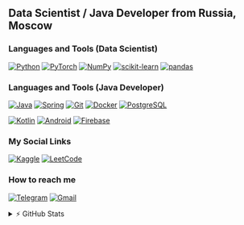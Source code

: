 ## Data Scientist / Java Developer from Russia, Moscow

### Languages and Tools (Data Scientist)
[![Python](https://img.shields.io/badge/-python-090909?style=for-the-badge&logo=python)](https://github.com/AMRPH)
[![PyTorch](https://img.shields.io/badge/-Pytorch-090909?style=for-the-badge&logo=pytorch)](https://github.com/AMRPH)
[![NumPy](https://img.shields.io/badge/-NumPy-090909?style=for-the-badge&logo=NumPy)](https://github.com/AMRPH)
[![scikit-learn](https://img.shields.io/badge/-scikitlearn-090909?style=for-the-badge&logo=scikitlearn)](https://github.com/AMRPH)
[![pandas](https://img.shields.io/badge/-pandas-090909?style=for-the-badge&logo=pandas)](https://github.com/AMRPH)

### Languages and Tools (Java Developer)
[![Java](https://img.shields.io/badge/-java-090909?style=for-the-badge&logo=java)](https://github.com/AMRPH)
[![Spring](https://img.shields.io/badge/-Spring-090909?style=for-the-badge&logo=Spring)](https://github.com/AMRPH)
[![Git](https://img.shields.io/badge/-git-090909?style=for-the-badge&logo=Git)](https://github.com/AMRPH)
[![Docker](https://img.shields.io/badge/-Docker-090909?style=for-the-badge&logo=Docker)](https://github.com/AMRPH)
[![PostgreSQL](https://img.shields.io/badge/-sql-090909?style=for-the-badge&logo=PostgreSQL)](https://github.com/AMRPH)

[![Kotlin](https://img.shields.io/badge/-Kotlin-090909?style=for-the-badge&logo=Kotlin)](https://github.com/AMRPH)
[![Android](https://img.shields.io/badge/-Android-090909?style=for-the-badge&logo=Android)](https://github.com/AMRPH)
[![Firebase](https://img.shields.io/badge/-Firebase-090909?style=for-the-badge&logo=Firebase)](https://github.com/AMRPH)

### My Social Links
[![Kaggle](https://img.shields.io/badge/-Kaggle-090909?style=for-the-badge&logo=kaggle)](https://www.kaggle.com/shidlovskiy)
[![LeetCode](https://img.shields.io/badge/-LeetCode-090909?style=for-the-badge&logo=leetcode)](https://leetcode.com/AMRPH/)

### How to reach me
[![Telegram](https://img.shields.io/badge/-Telegram-090909?style=for-the-badge&logo=telegram)](https://t.me/shdlvvv)
[![Gmail](https://img.shields.io/badge/-gmail-090909?style=for-the-badge&logo=gmail)](mailto:shiidlovskiy@gmail.com)

<details>
<summary>⚡ GitHub Stats</summary>

  [![Top Languages](https://github-readme-stats.vercel.app/api/top-langs/?username=e0xextazy&layout=compact&theme=tokyonight)](https://github.com/e0xextazy)
  
  [![e0xextazy's github stats](https://github-readme-stats.vercel.app/api?username=e0xextazy&show_icons=true?count_private=true&theme=tokyonight)](https://github.com/e0xextazy)

</details>
